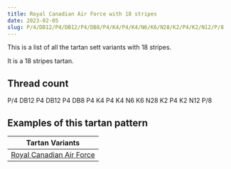 ```yaml
---
title: Royal Canadian Air Force with 18 stripes
date: 2023-02-05
slug: P/4/DB12/P4/DB12/P4/DB8/P4/K4/P4/K4/N6/K6/N28/K2/P4/K2/N12/P/8
---
```

This is a list of all the tartan sett variants with 18 stripes.

It is a 18 stripes tartan.


## Thread count
P/4 DB12 P4 DB12 P4 DB8 P4 K4 P4 K4 N6 K6 N28 K2 P4 K2 N12 P/8

## Examples of this tartan pattern

| Tartan Variants |
|---------------|
| [Royal Canadian Air Force](/variants/p/4/db12/p4/db12/p4/db8/p4/k4/p4/k4/n6/k6/n28/k2/p4/k2/n12/p/8-db000064-k000000-nd0d0d0-p8b1c62)||
